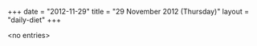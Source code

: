 +++
date = "2012-11-29"
title = "29 November 2012 (Thursday)"
layout = "daily-diet"
+++


\<no entries\>


